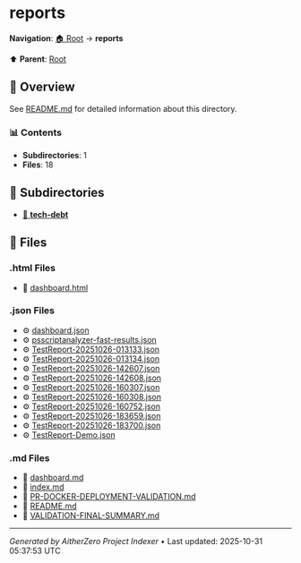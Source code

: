 # reports

**Navigation**: [🏠 Root](../index.md) → **reports**

⬆️ **Parent**: [Root](../index.md)

## 📖 Overview

See [README.md](./README.md) for detailed information about this directory.

### 📊 Contents

- **Subdirectories**: 1
- **Files**: 18

## 📁 Subdirectories

- [📂 **tech-debt**](./tech-debt/index.md)

## 📄 Files

### .html Files

- 📄 [dashboard.html](./dashboard.html)

### .json Files

- ⚙️ [dashboard.json](./dashboard.json)
- ⚙️ [psscriptanalyzer-fast-results.json](./psscriptanalyzer-fast-results.json)
- ⚙️ [TestReport-20251026-013133.json](./TestReport-20251026-013133.json)
- ⚙️ [TestReport-20251026-013134.json](./TestReport-20251026-013134.json)
- ⚙️ [TestReport-20251026-142607.json](./TestReport-20251026-142607.json)
- ⚙️ [TestReport-20251026-142608.json](./TestReport-20251026-142608.json)
- ⚙️ [TestReport-20251026-160307.json](./TestReport-20251026-160307.json)
- ⚙️ [TestReport-20251026-160308.json](./TestReport-20251026-160308.json)
- ⚙️ [TestReport-20251026-160752.json](./TestReport-20251026-160752.json)
- ⚙️ [TestReport-20251026-183659.json](./TestReport-20251026-183659.json)
- ⚙️ [TestReport-20251026-183700.json](./TestReport-20251026-183700.json)
- ⚙️ [TestReport-Demo.json](./TestReport-Demo.json)

### .md Files

- 📝 [dashboard.md](./dashboard.md)
- 📝 [index.md](./index.md)
- 📝 [PR-DOCKER-DEPLOYMENT-VALIDATION.md](./PR-DOCKER-DEPLOYMENT-VALIDATION.md)
- 📝 [README.md](./README.md)
- 📝 [VALIDATION-FINAL-SUMMARY.md](./VALIDATION-FINAL-SUMMARY.md)

---

*Generated by AitherZero Project Indexer* • Last updated: 2025-10-31 05:37:53 UTC

